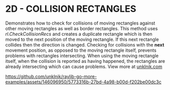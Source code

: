 
# 2D - COLLISION RECTANGLES
Demonstrates how to check for collisions of moving rectangles against other moving rectangles as well as border rectangles. This method uses *rl.CheckCollisionRecs* and creates a duplicate rectangle which is then moved to the next position of the moving rectangle. If this next rectangle collides then the direction is changed. Checking for collisions with the **next** movement position, as opposed to the moving rectangle itself, prevents problems with rectangles intersecting. When using the moving rectangle itself, when the collision is reported as having happened, the rectangles are already intersecting which can cause problems. View more at [unklnik.com](https://unklnik.com/)

https://github.com/unklnik/raylib-go-more-examples/assets/146096950/5773316b-27bd-4a98-b00d-f202be00dc3c
